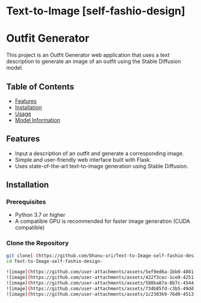 # Text-to-Image [self-fashio-design]
# Outfit Generator

This project is an Outfit Generator web application that uses a text description to generate an image of an outfit using the Stable Diffusion model.

## Table of Contents

- [Features](#features)
- [Installation](#installation)
- [Usage](#usage)
- [Model Information](#model-information)


## Features

- Input a description of an outfit and generate a corresponding image.
- Simple and user-friendly web interface built with Flask.
- Uses state-of-the-art text-to-image generation using Stable Diffusion.

## Installation

### Prerequisites

- Python 3.7 or higher
- A compatible GPU is recommended for faster image generation (CUDA compatible)

### Clone the Repository

```bash
git clone[ (https://github.com/bhanu-sri/Text-to-Image-self-fashio-design-/)
cd Text-to-Image-self-fashio-design-

![image](https://github.com/user-attachments/assets/5ef9ed6a-1bb0-4881-ba90-62e4fcfd81f5)
![image](https://github.com/user-attachments/assets/422f3cec-1ce0-4251-9560-293c4d5b3b55)
![image](https://github.com/user-attachments/assets/588ba87a-8b7c-4544-b98d-e8fcab5ce009)
![image](https://github.com/user-attachments/assets/734b85fd-c3b5-49dd-ad79-90ae9a6d35fa)
![image](https://github.com/user-attachments/assets/1c230369-76d0-4513-a171-b0bf4009655a)


